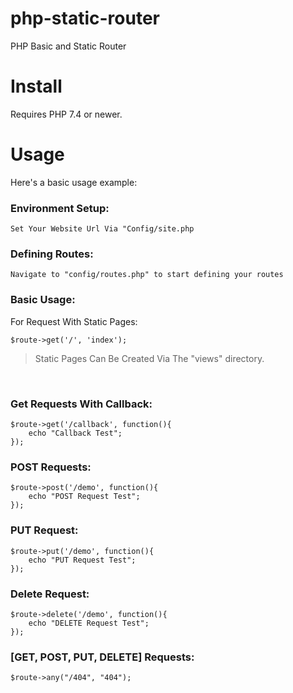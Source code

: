 # php-static-router
PHP Basic and Static Router


# Install
Requires PHP 7.4 or newer.

# Usage
Here's a basic usage example:

### Environment Setup: 

```
Set Your Website Url Via "Config/site.php
```

### Defining Routes:  

``` 
Navigate to "config/routes.php" to start defining your routes 
```

### Basic Usage:

For Request With Static Pages:   

```
$route->get('/', 'index');
```
> Static Pages Can Be Created Via The "views" directory.  

<br>

### Get Requests With Callback: 

```
$route->get('/callback', function(){
    echo "Callback Test";
});
```

### POST Requests: 
```
$route->post('/demo', function(){
    echo "POST Request Test";
});
```


### PUT Request:

```
$route->put('/demo', function(){
    echo "PUT Request Test";
});
```


### Delete Request:
```
$route->delete('/demo', function(){
    echo "DELETE Request Test";
});
```

### [GET, POST, PUT, DELETE] Requests:
```
$route->any("/404", "404");

```




